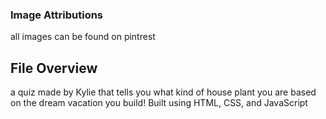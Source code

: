 ### Image Attributions
all images can be found on pintrest

## File Overview
a quiz made by Kylie that tells you what kind of house plant you are based on the dream vacation you build! Built using HTML, CSS, and JavaScript